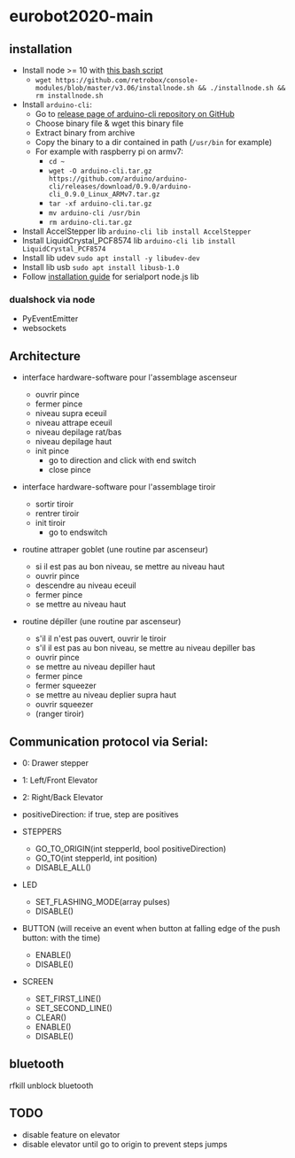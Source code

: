 # eurobot2020-main

## installation

- Install node >= 10 with [this bash script](https://github.com/retrobox/console-modules/blob/master/v3.06/installnode.sh)
    - `wget https://github.com/retrobox/console-modules/blob/master/v3.06/installnode.sh && ./installnode.sh && rm installnode.sh`
- Install `arduino-cli`:
    - Go to [release page of arduino-cli repository on GitHub](https://github.com/arduino/arduino-cli/releases)
    - Choose binary file & wget this binary file
    - Extract binary from archive
    - Copy the binary to a dir contained in path (`/usr/bin` for example)
    - For example with raspberry pi on armv7:
        - `cd ~`
        - `wget -O arduino-cli.tar.gz https://github.com/arduino/arduino-cli/releases/download/0.9.0/arduino-cli_0.9.0_Linux_ARMv7.tar.gz`
        - `tar -xf arduino-cli.tar.gz`
        - `mv arduino-cli /usr/bin`
        - `rm arduino-cli.tar.gz`
- Install AccelStepper lib `arduino-cli lib install AccelStepper`
- Install LiquidCrystal_PCF8574 lib `arduino-cli lib install LiquidCrystal_PCF8574`
- Install lib udev `sudo apt install -y libudev-dev`
- Install lib usb `sudo apt install libusb-1.0`
- Follow [installation guide](https://serialport.io/docs/guide-installation#raspberry-pi-linux) for serialport node.js lib 


### dualshock via node

- PyEventEmitter
- websockets

## Architecture

- interface hardware-software pour l'assemblage ascenseur
    - ouvrir pince
    - fermer pince
    - niveau supra eceuil
    - niveau attrape eceuil
    - niveau depilage rat/bas
    - niveau depilage haut
    - init pince
        - go to direction and click with end switch
        - close pince

- interface hardware-software pour l'assemblage tiroir
    - sortir tiroir
    - rentrer tiroir
    - init tiroir
        - go to endswitch

- routine attraper goblet (une routine par ascenseur)
    - si il est pas au bon niveau, se mettre au niveau haut
    - ouvrir pince
    - descendre au niveau eceuil
    - fermer pince
    - se mettre au niveau haut

- routine dépiller (une routine par ascenseur)
    - s'il il n'est pas ouvert, ouvrir le tiroir
    - s'il il est pas au bon niveau, se mettre au niveau depiller bas
    - ouvrir pince
    - se mettre au niveau depiller haut
    - fermer pince
    - fermer squeezer
    - se mettre au niveau deplier supra haut
    - ouvrir squeezer
    - (ranger tiroir)

## Communication protocol via Serial:

- 0: Drawer stepper
- 1: Left/Front Elevator
- 2: Right/Back Elevator

- positiveDirection: if true, step are positives

- STEPPERS
    - GO_TO_ORIGIN(int stepperId, bool positiveDirection)
    - GO_TO(int stepperId, int position)
    - DISABLE_ALL()
- LED
    - SET_FLASHING_MODE(array pulses)
    - DISABLE()
- BUTTON (will receive an event when button at falling edge of the push button: with the time)
    - ENABLE()
    - DISABLE()
- SCREEN
    - SET_FIRST_LINE()
    - SET_SECOND_LINE()
    - CLEAR()
    - ENABLE()
    - DISABLE()

## bluetooth

rfkill unblock bluetooth

## TODO

- disable feature on elevator
- disable elevator until go to origin to prevent steps jumps